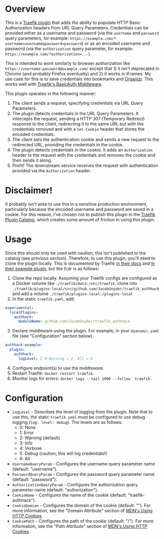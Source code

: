 # Overview

This is a [Traefik plugin](https://doc.traefik.io/traefik/plugins/) that adds the ability to populate HTTP Basic Authorization headers from URL Query Parameters. Credentials can be provided either as a username and password (via the `username` and `password` query parameters, for example: `https://example.com/?username=username&password=password`) or as an encoded username and password (via the `authorization` query parameter, for example: `https://example.com/?authorization=...`).

This is intended to work similarly to browser authorization like `https://username:password@example.com/` except that 1) it isn't deprecated in Chrome (and probably Firefox eventually) and 2) it works in iFrames. My use case for this is to save credentials into bookmarks and [Organizr](https://docs.organizr.app/). This works well with [Traefik's BasicAuth Middleware](https://doc.traefik.io/traefik/middlewares/http/basicauth/).

This plugin operates in the following manner:

1. The client sends a request, specifying credentials via URL Query Parameters.
2. The plugin detects credentials in the URL Query Parameters. It intercepts the request, sending a HTTP 307 (Temporary Redirect) response to the client, redirecting it to the same URL but with the credentials removed and with a `Set-Cookie` header that stores the encoded credentials.
3. The client sets the authentication cookie and sends a new request to the redirected URL, providing the credentials in the cookie.
4. The plugin detects credentials in the cookie. It adds an `Authorization` header to the request with the credentials and removes the cookie and then sends it along.
5. Profit! The downstream service receives the request with authentication provided via the `Authorization` header.

# Disclaimer!

It probably isn't wise to use this in a sensitive production environment, particularly because the encoded username and password are saved in a cookie. For this reason, I've chosen not to publish this plugin in the [Traefik Plugin Catalog](https://plugins.traefik.io/plugins), which creates some amount of friction in using this plugin.

# Usage

Since this should only be used with caution, this isn't published to the catalog (see previous section). Therefore, to use this plugin, you'll need to clone the plugin locally. This is documented by Traefik [in their docs](https://plugins.traefik.io/install) and [in their example plugin](https://github.com/traefik/plugindemo?tab=readme-ov-file#local-mode), but the tl;dr is as follows:

1. Clone the repo locally. Assuming your Traefik configs are configured as a Docker volume like `./traefik/data:/etc/traefik`, clone into `./traefik/plugins-local/src/github.com/JacobSnyder/traefik_authhack` and add a volume `./traefik/plugins-local:/plugins-local`
2. In the static `traefik.yaml`, add:
```yaml
experimental:
  localPlugins:
    authhack:
      moduleName: github.com/JacobSnyder/traefik_authhack
```
3. Declare middleware using the plugin. For example, in your `dyanamic.yaml` file (see "Configuration" section below).
```yaml
authhack-example:
  plugin:
    authhack:
      logLevel: 2 # Warning = 2, All = 6
```
4. Configure endpoint(s) to use the middleware.
5. Restart Traefik: `docker restart traefik`.
6. Monitor logs for errors: `docker logs --tail 1000 --follow  traefik`.

# Configuration

- `LogLevel` - Describes the level of logging from the plugin. Note that to use this, the static `traefik.yaml` must be configured to use debug logging (`log: level: debug`). The levels are as follows:
  - 0: None
  - 1: Error
  - 2: Warning (default)
  - 3: Info
  - 4: Verbose
  - 5: Debug (caution, this will log credentials!)
  - 6: All
- `UsernameQueryParam` - Configures the username query parameter name (default: "username").
- `PasswordQueryParam` - Configures the password query parameter name (default: "password").
- `AuthorizationQueryParam` - Configures the authorization query parameter name (default: "authorization").
- `CookieName` - Configures the name of the cookie (default: "traefik-authhack").
- `CookieDomian` - Configures the domain of the cookie (default: ""). For more information, see the "Domain Attribute" section of [MDN's Using HTTP Cookies](https://developer.mozilla.org/en-US/docs/Web/HTTP/Cookies#define_where_cookies_are_sent).
- `CookiePath` - Configures the path of the cookie (default: "/"). For more information, see the "Path Attribute" section of [MDN's Using HTTP Cookies](https://developer.mozilla.org/en-US/docs/Web/HTTP/Cookies#define_where_cookies_are_sent).